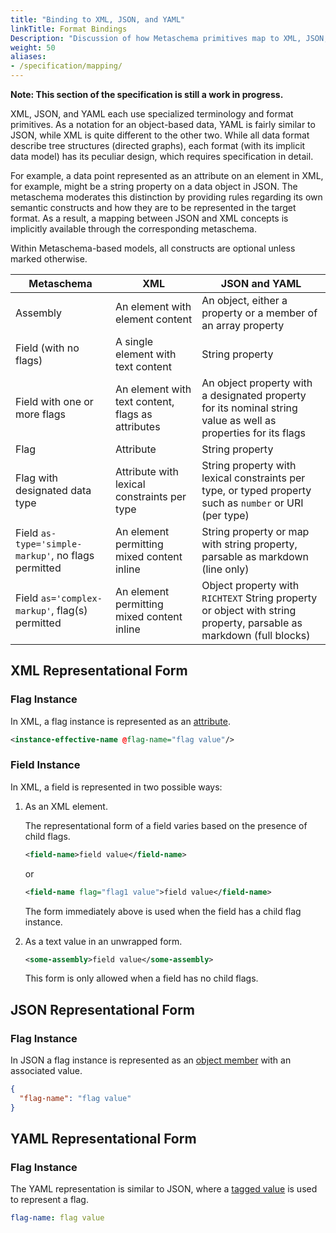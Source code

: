 ```yaml
---
title: "Binding to XML, JSON, and YAML"
linkTitle: Format Bindings
Description: "Discussion of how Metaschema primitives map to XML, JSON, and YAML primitives"
weight: 50
aliases:
- /specification/mapping/
---
```


**Note: This section of the specification is still a work in progress.**

XML, JSON, and YAML each use specialized terminology and format primitives. As a notation for an object-based data, YAML is fairly similar to JSON, while XML is quite different to the other two. While all data format describe tree structures (directed graphs), each format (with its implicit data model) has its peculiar design, which requires specification in detail.

For example, a data point represented as an attribute on an element in XML, for example, might be a string property on a data object in JSON. The metaschema moderates this distinction by providing rules regarding its own semantic constructs and how they are to be represented in the target format. As a result, a mapping between JSON and XML concepts is implicitly available through the corresponding metaschema.

Within Metaschema-based models, all constructs are optional unless marked otherwise.

| Metaschema | XML | JSON and YAML |
|------------------|-----|------|
| Assembly | An element with element content |  An object, either a property or a member of an array property |
| Field (with no flags) | A single element with text content | String property |
| Field with one or more flags | An element with text content, flags as attributes |   An object property with a designated property for its nominal string value as well as properties for its flags |
| Flag | Attribute | String property |
| Flag with designated data type | Attribute with lexical constraints per type | String property with lexical constraints per type, or typed property such as `number` or URI (per type) | 
| Field `as-type='simple-markup'`, no flags permitted | An element permitting mixed content inline | String property or map with string property, parsable as markdown (line only) |
| Field `as='complex-markup'`, flag(s) permitted | An element permitting mixed content inline | Object property with `RICHTEXT` String property or object with string property, parsable as markdown (full blocks) |


## XML Representational Form

### Flag Instance

In XML, a flag instance is represented as an [attribute](https://www.w3.org/TR/xml/#attdecls).

```xml
<instance-effective-name @flag-name="flag value"/>
```

### Field Instance


In XML, a field is represented in two possible ways:

1. As an XML element.

   The representational form of a field varies based on the presence of child flags.

   ```xml
   <field-name>field value</field-name>
   ```

   or

   ```xml
   <field-name flag="flag1 value">field value</field-name>
   ```

   The form immediately above is used when the field has a child flag instance.

1. As a text value in an unwrapped form.

   ```xml
   <some-assembly>field value</some-assembly>
   ```

   This form is only allowed when a field has no child flags.

## JSON Representational Form

### Flag Instance

In JSON a flag instance is represented as an [object member](https://datatracker.ietf.org/doc/html/rfc8259#section-2) with an associated value.

```json
{
  "flag-name": "flag value"
}
```

## YAML Representational Form

### Flag Instance

The YAML representation is similar to JSON, where a [tagged value](https://yaml.org/spec/1.2.2/#24-tags) is used to represent a flag.

```yaml
flag-name: flag value
```

